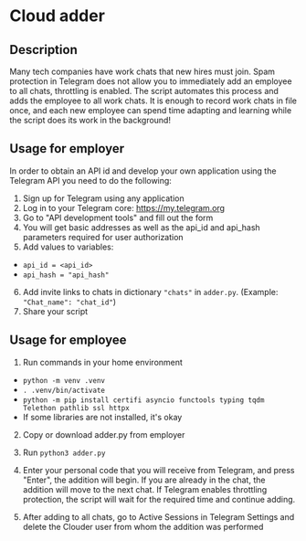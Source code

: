 # Cloud adder

## Description
Many tech companies have work chats that new hires must join. Spam protection in Telegram does not allow you to immediately add an employee to all chats, throttling is enabled. The script automates this process and adds the employee to all work chats. It is enough to record work chats in file once, and each new employee can spend time adapting and learning while the script does its work in the background!


## Usage for employer
In order to obtain an API id and develop your own application using the Telegram API you need to do the following:

1. Sign up for Telegram using any application
2. Log in to your Telegram core: https://my.telegram.org
3. Go to "API development tools" and fill out the form
4. You will get basic addresses as well as the api_id and api_hash parameters required for user authorization
5. Add values to variables: 
 - `api_id = <api_id>`
 - `api_hash = "api_hash"`
6. Add invite links to chats in dictionary `"chats"` in `adder.py`. (Example: `"Chat_name": "chat_id"`)
7. Share your script

## Usage for employee
1. Run commands in your home environment
 - `python -m venv .venv`
 - `. .venv/bin/activate`
 - `python -m pip install certifi asyncio functools typing tqdm Telethon pathlib ssl httpx`
 - If some libraries are not installed, it's okay
    
2. Copy or download adder.py from employer

4. Run  `python3 adder.py`

4. Enter your personal code that you will receive from Telegram, and press "Enter", the addition will begin. If you are already in the chat, the addition will move to the next chat. If Telegram enables throttling protection, the script will wait for the required time and continue adding.

5. After adding to all chats, go to Active Sessions in Telegram Settings and delete the Clouder user from whom the addition was performed
